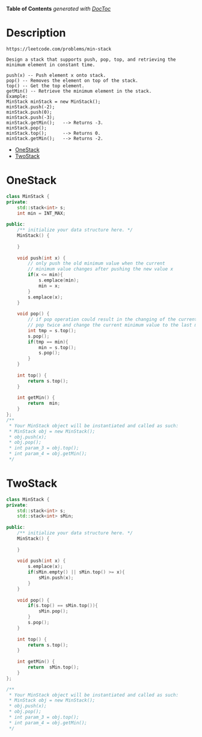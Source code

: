 <!-- START doctoc generated TOC please keep comment here to allow auto update -->
<!-- DON'T EDIT THIS SECTION, INSTEAD RE-RUN doctoc TO UPDATE -->
**Table of Contents**  *generated with [DocToc](https://github.com/thlorenz/doctoc)*

# Description

```
https://leetcode.com/problems/min-stack

Design a stack that supports push, pop, top, and retrieving the minimum element in constant time.

push(x) -- Push element x onto stack.
pop() -- Removes the element on top of the stack.
top() -- Get the top element.
getMin() -- Retrieve the minimum element in the stack.
Example:
MinStack minStack = new MinStack();
minStack.push(-2);
minStack.push(0);
minStack.push(-3);
minStack.getMin();   --> Returns -3.
minStack.pop();
minStack.top();      --> Returns 0.
minStack.getMin();   --> Returns -2.
```

- [OneStack](#oneStack)
- [TwoStack](#twoStack)

<!-- END doctoc generated TOC please keep comment here to allow auto update -->

# OneStack
```cpp
class MinStack {
private:
    std::stack<int> s;
    int min = INT_MAX;
    
public:
    /** initialize your data structure here. */
    MinStack() {
        
    }
    
    void push(int x) {
        // only push the old minimum value when the current
        // minimum value changes after pushing the new value x
        if(x <= min){
            s.emplace(min);
            min = x;
        }
        s.emplace(x);
    }
    
    void pop() {
        // if pop operation could result in the changing of the current minimum value,
        // pop twice and change the current minimum value to the last minimum value.
        int tmp = s.top();
        s.pop();
        if(tmp == min){
            min = s.top();
            s.pop();
        }
    }
    
    int top() {
        return s.top();
    }
    
    int getMin() {
        return  min;
    }
};
/**
 * Your MinStack object will be instantiated and called as such:
 * MinStack obj = new MinStack();
 * obj.push(x);
 * obj.pop();
 * int param_3 = obj.top();
 * int param_4 = obj.getMin();
 */
```

# TwoStack

```cpp
class MinStack {
private:
    std::stack<int> s;
    std::stack<int> sMin;
    
public:
    /** initialize your data structure here. */
    MinStack() {
        
    }
    
    void push(int x) {
        s.emplace(x);
        if(sMin.empty() || sMin.top() >= x){
            sMin.push(x);
        }
    }
    
    void pop() {
        if(s.top() == sMin.top()){
            sMin.pop();
        }
        s.pop();
    }
    
    int top() {
        return s.top();
    }
    
    int getMin() {
        return  sMin.top();
    }
};

/**
 * Your MinStack object will be instantiated and called as such:
 * MinStack obj = new MinStack();
 * obj.push(x);
 * obj.pop();
 * int param_3 = obj.top();
 * int param_4 = obj.getMin();
 */

```
